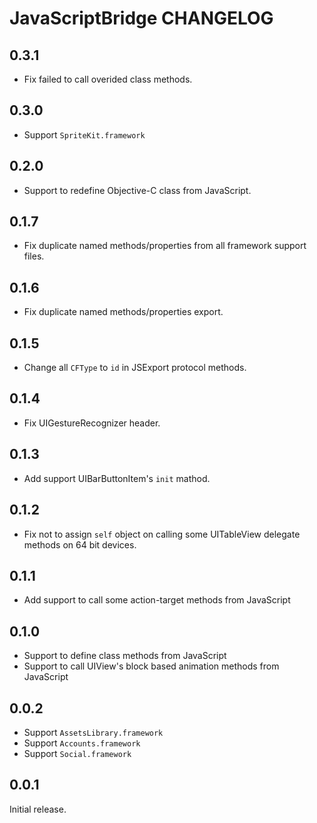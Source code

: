 # JavaScriptBridge CHANGELOG

## 0.3.1
- Fix failed to call overided class methods.

## 0.3.0
- Support `SpriteKit.framework`

## 0.2.0
- Support to redefine Objective-C class from JavaScript.

## 0.1.7
- Fix duplicate named methods/properties from all framework support files.

## 0.1.6
- Fix duplicate named methods/properties export.

## 0.1.5
- Change all `CFType` to `id` in JSExport protocol methods.

## 0.1.4
- Fix UIGestureRecognizer header.

## 0.1.3
- Add support UIBarButtonItem's `init` mathod.

## 0.1.2
- Fix not to assign `self` object on calling some UITableView delegate methods on 64 bit devices.

## 0.1.1
- Add support to call some action-target methods from JavaScript

## 0.1.0
- Support to define class methods from JavaScript
- Support to call UIView's block based animation methods from JavaScript

## 0.0.2

- Support `AssetsLibrary.framework`
- Support `Accounts.framework`
- Support `Social.framework`

## 0.0.1

Initial release.
